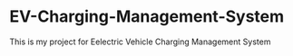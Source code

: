 # EV-Charging-Management-System

This is my project for Eelectric Vehicle Charging Management System
